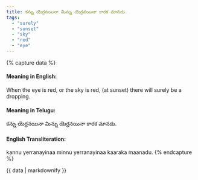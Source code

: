 ```yaml
---
title: కన్ను యెర్రనయినా మిన్ను యెర్రనయినా కారక మానదు.
tags:
  - "surely"
  - "sunset"
  - "sky"
  - "red"
  - "eye"
---
```


{% capture data %}
#### Meaning in English:
When the eye is red, or the sky is red, (at sunset) there will surely be a dropping.

#### Meaning in Telugu:
కన్ను యెర్రనయినా మిన్ను యెర్రనయినా కారక మానదు.

#### English Transliteration:
kannu yerranayinaa minnu yerranayinaa kaaraka maanadu.
{% endcapture %}

{{ data | markdownify }}

